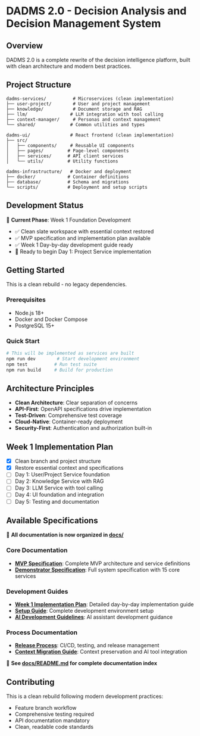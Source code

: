 # DADMS 2.0 - Decision Analysis and Decision Management System

## Overview
DADMS 2.0 is a complete rewrite of the decision intelligence platform, built with clean architecture and modern best practices.

## Project Structure
```
dadms-services/          # Microservices (clean implementation)
├── user-project/        # User and project management
├── knowledge/           # Document storage and RAG
├── llm/                # LLM integration with tool calling
├── context-manager/     # Personas and context management
└── shared/             # Common utilities and types

dadms-ui/               # React frontend (clean implementation)
├── src/
│   ├── components/     # Reusable UI components
│   ├── pages/         # Page-level components
│   ├── services/      # API client services
│   └── utils/         # Utility functions

dadms-infrastructure/   # Docker and deployment
├── docker/            # Container definitions
├── database/          # Schema and migrations
└── scripts/           # Deployment and setup scripts
```

## Development Status
🚀 **Current Phase**: Week 1 Foundation Development
- ✅ Clean slate workspace with essential context restored
- ✅ MVP specification and implementation plan available
- ✅ Week 1 Day-by-day development guide ready
- 🔄 Ready to begin Day 1: Project Service implementation

## Getting Started
This is a clean rebuild - no legacy dependencies.

### Prerequisites
- Node.js 18+
- Docker and Docker Compose
- PostgreSQL 15+

### Quick Start
```bash
# This will be implemented as services are built
npm run dev        # Start development environment
npm test          # Run test suite
npm run build     # Build for production
```

## Architecture Principles
- **Clean Architecture**: Clear separation of concerns
- **API-First**: OpenAPI specifications drive implementation
- **Test-Driven**: Comprehensive test coverage
- **Cloud-Native**: Container-ready deployment
- **Security-First**: Authentication and authorization built-in

## Week 1 Implementation Plan
- [x] Clean branch and project structure
- [x] Restore essential context and specifications
- [ ] Day 1: User/Project Service foundation
- [ ] Day 2: Knowledge Service with RAG
- [ ] Day 3: LLM Service with tool calling
- [ ] Day 4: UI foundation and integration
- [ ] Day 5: Testing and documentation

## Available Specifications
📁 **All documentation is now organized in [docs/](docs/README.md)**

### Core Documentation
- **[MVP Specification](docs/specifications/DADMS_MVP_SPECIFICATION.md)**: Complete MVP architecture and service definitions
- **[Demonstrator Specification](docs/specifications/DADMS_DEMONSTRATOR_SPECIFICATION.md)**: Full system specification with 15 core services

### Development Guides  
- **[Week 1 Implementation Plan](docs/development/DADMS_WEEK1_IMPLEMENTATION_PLAN.md)**: Detailed day-by-day implementation guide
- **[Setup Guide](docs/development/SETUP_GUIDE.md)**: Complete development environment setup
- **[AI Development Guidelines](docs/development/.ai-dev-guidelines.md)**: AI assistant development guidance

### Process Documentation
- **[Release Process](docs/deployment/RELEASE_PROCESS.md)**: CI/CD, testing, and release management
- **[Context Migration Guide](docs/development/DADMS_CONTEXT_MIGRATION_GUIDE.md)**: Context preservation and AI tool integration

📖 **See [docs/README.md](docs/README.md) for complete documentation index**

## Contributing
This is a clean rebuild following modern development practices:
- Feature branch workflow
- Comprehensive testing required
- API documentation mandatory
- Clean, readable code standards
